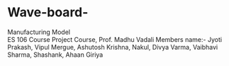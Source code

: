 # Wave-board-
Manufacturing Model 
<br>
ES 106 Course Project Course, Prof. Madhu Vadali 
<be>
Members name:- Jyoti Prakash, Vipul Mergue, Ashutosh Krishna, Nakul, Divya Varma, Vaibhavi Sharma, Shashank, Ahaan Giriya

